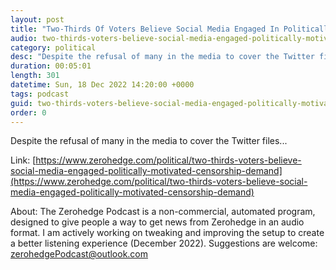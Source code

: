 ```yaml
---
layout: post
title: "Two-Thirds Of Voters Believe Social Media Engaged In Politically-Motivated Censorship, Demand Congressional Action; New Poll Finds"
audio: two-thirds-voters-believe-social-media-engaged-politically-motivated-censorship-demand-0
category: political
desc: "Despite the refusal of many in the media to cover the Twitter files..."
duration: 00:05:01
length: 301
datetime: Sun, 18 Dec 2022 14:20:00 +0000
tags: podcast
guid: two-thirds-voters-believe-social-media-engaged-politically-motivated-censorship-demand-0
order: 0
---
```

Despite the refusal of many in the media to cover the Twitter files...

Link: [https://www.zerohedge.com/political/two-thirds-voters-believe-social-media-engaged-politically-motivated-censorship-demand](https://www.zerohedge.com/political/two-thirds-voters-believe-social-media-engaged-politically-motivated-censorship-demand)

About: The Zerohedge Podcast is a non-commercial, automated program, designed to give people a way to get news from Zerohedge in an audio format.  I am actively working on tweaking and improving the setup to create a better listening experience (December 2022).  Suggestions are welcome: [zerohedgePodcast@outlook.com](mailto:zerohedgePodcast@outlook.com)